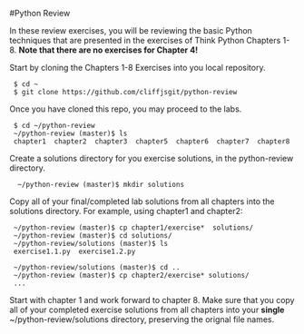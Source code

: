 #Python Review

In these review exercises, you will be reviewing the basic Python techniques that are presented in the exercises of Think Python Chapters 1-8. **Note that there are no exercises for Chapter 4!** 

Start by cloning the Chapters 1-8 Exercises into you local repository.
     
     $ cd ~
     $ git clone https://github.com/cliffjsgit/python-review
     

Once you have cloned this repo, you may proceed to the labs.
    
     $ cd ~/python-review
     ~/python-review (master)$ ls
     chapter1  chapter2  chapter3  chapter5  chapter6  chapter7  chapter8
    

Create a solutions directory for you exercise solutions, in the python-review directory.
      
      ~/python-review (master)$ mkdir solutions
      

Copy all of your final/completed lab solutions from all chapters 
into the solutions directory.  For example, using chapter1 and chapter2:

     ~/python-review (master)$ cp chapter1/exercise*  solutions/
     ~/python-review (master)$ cd solutions/
     ~/python-review/solutions (master)$ ls 
     exercise1.1.py  exercise1.2.py
     
     ~/python-review/solutions (master)$ cd ..
     ~/python-review (master)$ cp chapter2/exercise* solutions/
     ...
    
Start with chapter 1 and work forward to chapter 8.
Make sure that you copy all of your completed exercise solutions from 
all chapters into your **single**  ~/python-review/solutions directory, 
preserving the orignal file names. 

